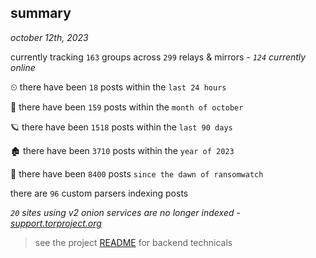 
## summary
_october 12th, 2023_

currently tracking `163` groups across `299` relays & mirrors - _`124` currently online_

⏲ there have been `18` posts within the `last 24 hours`

🦈 there have been `159` posts within the `month of october`

🪐 there have been `1518` posts within the `last 90 days`

🏚 there have been `3710` posts within the `year of 2023`

🦕 there have been `8400` posts `since the dawn of ransomwatch`

there are `96` custom parsers indexing posts

_`20` sites using v2 onion services are no longer indexed - [support.torproject.org](https://support.torproject.org/onionservices/v2-deprecation/)_

> see the project [README](https://github.com/joshhighet/ransomwatch#ransomwatch--) for backend technicals
